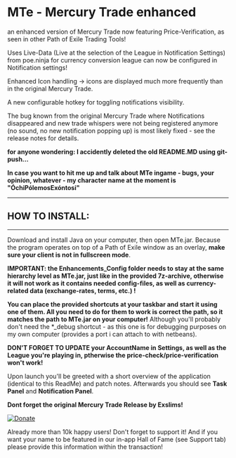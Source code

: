 # MTe - Mercury Trade enhanced
an enhanced version of Mercury Trade now featuring Price-Verification, as seen in other Path of Exile Trading Tools!

Uses Live-Data (Live at the selection of the League in Notification Settings) from poe.ninja for currency conversion
  league can now be configured in Notification settings!
  
Enhanced Icon handling -> icons are displayed much more frequently than in the original Mercury Trade.

A new configurable hotkey for toggling notifications visibility.

The bug known from the original Mercury Trade where Notifications disappeared and new trade whispers were not being registered anymore (no sound, no new notification popping up) is most likely fixed - see the release notes for details.

**for anyone wondering:
I accidently deleted the old README.MD using git-push...**

**In case you want to hit me up and talk about MTe ingame - bugs, your opinion, whatever - my character name at the moment is "ÓchiPólemosExóntosi"**

---
## HOW TO INSTALL:
---

Download and install Java on your computer, then open MTe.jar. Because the program operates on top of a Path of Exile window as an overlay, **make sure your client is not in fullscreen mode**.

**IMPORTANT: the Enhancements_Config folder needs to stay at the same hierarchy level as MTe.jar, just like in the provided 7z-archive, otherwise it will not work as it contains needed config-files, as well as currency-related data (exchange-rates, terms, etc.) !**

**You can place the provided shortcuts at your taskbar and start it using one of them.
All you need to do for them to work is correct the path, so it matches the path to MTe.jar on your computer!**
Although you'll probably don't need the *_debug shortcut - as this one is for debugging purposes on my own computer (provides a port i can attach to with netbeans).

**DON'T FORGET TO UPDATE your AccountName in Settings, as well as the League you're playing in, ptherwise the price-check/price-verification won't work!**

Upon launch you'll be greeted with a short overview of the application (identical to this ReadMe) and patch notes. Afterwards you should see **Task Panel** and **Notification Panel**.


**Dont forget the original Mercury Trade Release by Exslims!**

[![Donate](https://www.paypalobjects.com/webstatic/en_US/i/buttons/PP_logo_h_150x38.png)](https://www.paypal.me/mercurytrade) 

Already more than 10k happy users! Don't forget to support it! And if you want your name to be featured in our in-app Hall of Fame (see Support tab) please provide this information within the transaction!
